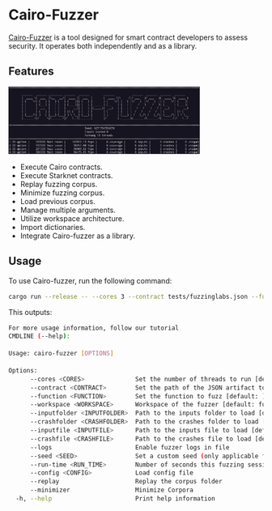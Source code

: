 # Cairo-Fuzzer

[Cairo-Fuzzer](https://github.com/FuzzingLabs/cairo-fuzzer) is a tool designed for smart contract developers to assess security. It operates both independently and as a library.

## Features

<img alt="cairo-fuzzer" src="img/ch02-cairo-fuzzer.png" class="center" style="width: 75%;" />

- Execute Cairo contracts.
- Execute Starknet contracts.
- Replay fuzzing corpus.
- Minimize fuzzing corpus.
- Load previous corpus.
- Manage multiple arguments.
- Utilize workspace architecture.
- Import dictionaries.
- Integrate Cairo-fuzzer as a library.

## Usage

To use Cairo-fuzzer, run the following command:

```bash
cargo run --release -- --cores 3 --contract tests/fuzzinglabs.json --function "Fuzz_symbolic_execution"
```

This outputs:

```bash
For more usage information, follow our tutorial
CMDLINE (--help):

Usage: cairo-fuzzer [OPTIONS]

Options:
      --cores <CORES>              Set the number of threads to run [default: 1]
      --contract <CONTRACT>        Set the path of the JSON artifact to load [default: ]
      --function <FUNCTION>        Set the function to fuzz [default: ]
      --workspace <WORKSPACE>      Workspace of the fuzzer [default: fuzzer_workspace]
      --inputfolder <INPUTFOLDER>  Path to the inputs folder to load [default: ]
      --crashfolder <CRASHFOLDER>  Path to the crashes folder to load [default: ]
      --inputfile <INPUTFILE>      Path to the inputs file to load [default: ]
      --crashfile <CRASHFILE>      Path to the crashes file to load [default: ]
      --logs                       Enable fuzzer logs in file
      --seed <SEED>                Set a custom seed (only applicable for 1 core run)
      --run-time <RUN_TIME>        Number of seconds this fuzzing session will last
      --config <CONFIG>            Load config file
      --replay                     Replay the corpus folder
      --minimizer                  Minimize Corpora
  -h, --help                       Print help information
```
